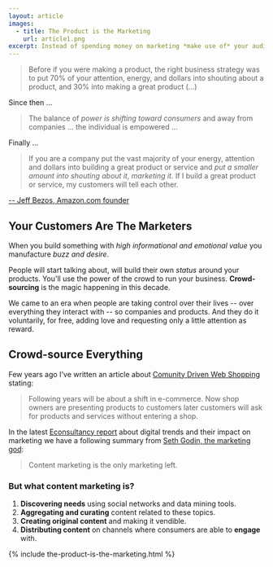 ```yaml
---
layout: article
images:
  - title: The Product is the Marketing
    url: article1.png
excerpt: Instead of spending money on marketing *make use of* your audience.
---
```


> Before if you were making a product, the right business strategy was to 
> put 70% of your attention, energy, and dollars into shouting about a product, 
> and 30% into making a great product (...)

Since then ...

> The balance of *power is shifting toward consumers* and away from companies 
> ... the individual is empowered ...

Finally ...

> If you are a company put the vast majority of your energy, 
> attention and dollars into building a great product or service and 
> *put a smaller amount into shouting about it, marketing it.* 
> If I build a great product or service, my customers will tell each other.

[-- Jeff Bezos, Amazon.com founder](http://www.twistimage.com/blog/archives/product-is-the-new-marketing/ "Jeff Bezos on Content Marketing")




## Your Customers Are The Marketers

When you build something with *high informational and emotional value* you manufacture
*buzz and desire*.

People will start talking about, will build their own *status* around your products.
You'll use the power of the crowd to run your business. 
**Crowd-sourcing** is the magic happening in this decade.

We came to an era when people are taking control over their lives -- over
everything they interact with -- so companies and products.
And they do it voluntarily, for free, adding love and requesting only a 
little attention as reward.

 

## Crowd-source Everything

Few years ago I've written an article about 
[Comunity Driven Web Shopping](http://clair.ro/blog/2009/08/18/community-driven-web-shopping/ "Comunity Driven Web Shopping")
stating:

> Following years will be about a shift in e-commerce. 
> Now shop owners are presenting products to customers 
> later customers will ask for products and services without entering a shop.

In the latest [Econsultancy report](http://econsultancy.com/) about 
digital trends and their impact on marketing we have a following summary from
[Seth Godin, the marketing god](http://www.sethgodin.com/sg/):

> Content marketing is the only marketing left.

### But what content marketing is?

1. **Discovering needs** using social networks and data mining tools.
2. **Aggregating and curating** content related to these topics. 
3. **Creating original content** and making it vendible.
4. **Distributing content** on channels where consumers are able to **engage** with.
 
{% include the-product-is-the-marketing.html %}







